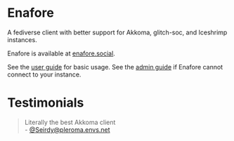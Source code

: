 # Enafore

A fediverse client with better support for Akkoma, glitch-soc, and Iceshrimp instances.

Enafore is available at [enafore.social](https://enafore.social).

See the [user guide](https://github.com/enafore/enafore/blob/main/docs/User-Guide.md) for basic usage. See the [admin guide](https://github.com/enafore/enafore/blob/main/docs/Admin-Guide.md) if Enafore cannot connect to your instance.

# Testimonials
> Literally the best Akkoma client\
> \- [@Seirdy@pleroma.envs.net](https://pleroma.envs.net/objects/ad9360b2-ae86-4bd1-ba8c-3c24553f92f6)
